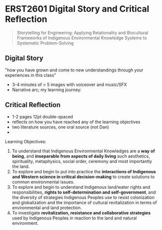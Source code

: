 # ERST2601 Digital Story and Critical Reflection

> Storytelling for Engineering: Applying Relationality and Biocultural Frameworks of Indigenous Environmental Knowledge Systems to Systematic Problem-Solving

## Digital Story

"how you have grown and come to new understandings through your experiences in this class"

- 3-4 minutes of > 5 images with voiceover and music/SFX
- Narrative arc; my learning journey:

## Critical Reflection

- 1-2 pages 12pt double-spaced
- reflects on how you have reached any of the learning objectives
- two literature sources, one oral source (not Dan)
- 

Learning Objectives:
1. To understand that Indigenous Environmental Knowledges are a **way of being**, and **inseparable from aspects of daily living** such aesthetics, spirituality, metaphysics, social order, ceremony and most importantly the land. 
2. To explore and begin to put into practice the **interactions of Indigenous and Western science in critical decision-making** to create solutions to common environmental issues.
3. To explore and begin to understand Indigenous land/water rights and responsibilities, **rights to self-determination and self-government**, and the diversity of strategies Indigenous Peoples use to resist colonization and globalization and the importance of cultural revitalization in terms of environmental and land protection. 
4.  To investigate **revitalization, resistance and collaborative strategies** used by Indigenous Peoples in reaction to the land and natural environment. 

<!-- friendship belt (Haudeno. + Anishin. Path of Peace), the silver convenant chain (Haudeno. + British Crown), the dish with one spoon (sharing the land), and the two row wampum (first belt agreement, Dutch) -->